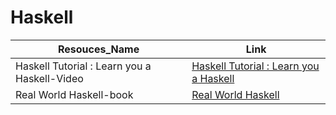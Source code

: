 # Haskell

Resouces_Name  |Link
--- |---
Haskell Tutorial : Learn you a Haskell-Video|[Haskell Tutorial : Learn you a Haskell](https://www.youtube.com/playlist?list=PLwiOlW12BuPZUxA2gISnWV32mp26gNq56)
Real World Haskell-book|[Real World Haskell](http://book.realworldhaskell.org/)

